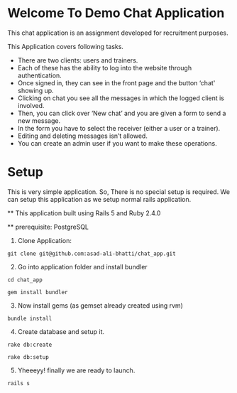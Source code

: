 # Welcome To Demo Chat Application

This chat application is an assignment developed for recruitment purposes. 

This Application covers following tasks. 
 * There are two clients: users and trainers.
 * Each of these has the ability to log into the website through authentication.
 * Once signed in, they can see in the front page and the button ‘chat' showing up.
 * Clicking on chat you see all the messages in which the logged client is involved.
 * Then, you can click over ‘New chat’ and you are given a form to send a new message.
 * In the form you have to select the receiver (either a user or a trainer).
 * Editing and deleting messages isn’t allowed.
 * You can create an admin user if you want to make these operations.

# Setup
This is very simple application. So, There is no special setup is required. We can setup this application as we setup normal rails application.
 
** This application built using Rails 5 and Ruby 2.4.0 

** prerequisite: PostgreSQL 

1. Clone Application:

``git clone git@github.com:asad-ali-bhatti/chat_app.git``

2. Go into application folder and install bundler

``cd chat_app``

``gem install bundler``

3. Now install gems (as gemset already created using rvm)

``bundle install``

4. Create database and setup it. 

``rake db:create``

``rake db:setup``


5. Yheeeyy! finally we are ready to launch.

``rails s``

